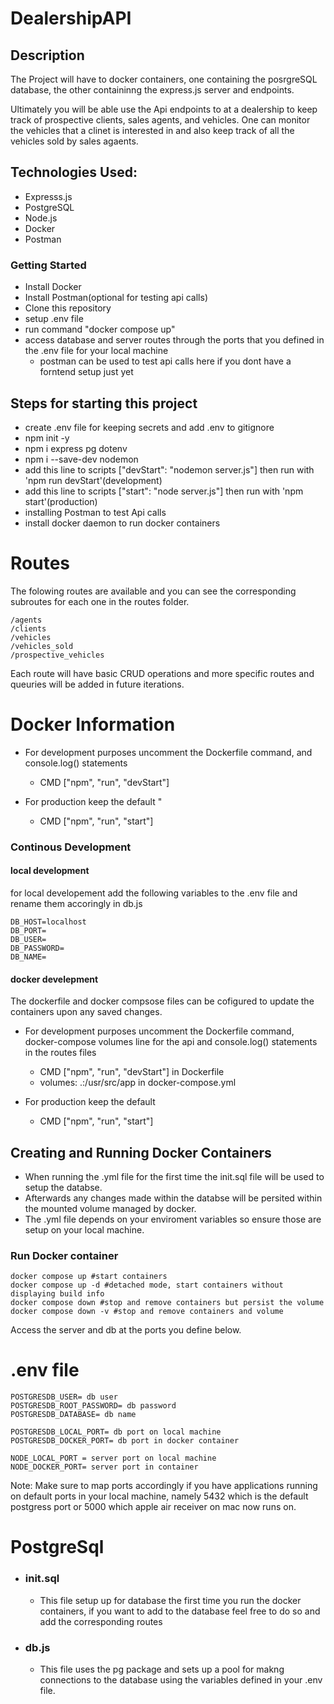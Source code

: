 # DealershipAPI

## Description

The Project will have to docker containers, one containing the posrgreSQL database, the other containinng the express.js server and endpoints.

Ultimately you will be able use the Api endpoints to at a dealership to keep track of prospective clients, sales agents, and vehicles. One can monitor the vehicles that a clinet is interested in and also keep track of all the vehicles sold by sales agaents.

## Technologies Used:

- Expresss.js
- PostgreSQL
- Node.js
- Docker
- Postman

### Getting Started

- Install Docker
- Install Postman(optional for testing api calls)
- Clone this repository
- setup .env file
- run command "docker compose up"
- access database and server routes through the ports that you defined in the .env file for your local machine
  - postman can be used to test api calls here if you dont have a forntend setup just yet

## Steps for starting this project

- create .env file for keeping secrets and add .env to gitignore
- npm init -y
- npm i express pg dotenv
- npm i --save-dev nodemon
- add this line to scripts ["devStart": "nodemon server.js"] then run with 'npm run devStart'(development)
- add this line to scripts ["start": "node server.js"] then run with 'npm start'(production)
- installing Postman to test Api calls
- install docker daemon to run docker containers

# Routes

The folowing routes are available and you can see the corresponding subroutes for each one in the routes folder.

    /agents
    /clients
    /vehicles
    /vehicles_sold
    /prospective_vehicles

Each route will have basic CRUD operations and more specific routes and queuries will be added in future iterations.

# Docker Information

- For development purposes uncomment the Dockerfile command, and console.log() statements

  - CMD ["npm", "run", "devStart"]

- For production keep the default "
  - CMD ["npm", "run", "start"]

### Continous Development

#### local development

for local developement add the following variables to the .env file and rename them accoringly in db.js

    DB_HOST=localhost
    DB_PORT=
    DB_USER=
    DB_PASSWORD=
    DB_NAME=

#### docker develepment

The dockerfile and docker compsose files can be cofigured to update the containers upon any saved changes.

- For development purposes uncomment the Dockerfile command, docker-compose volumes line for the api and console.log() statements in the routes files

  - CMD ["npm", "run", "devStart"] in Dockerfile
  - volumes: .:/usr/src/app in docker-compose.yml

- For production keep the default
  - CMD ["npm", "run", "start"]

## Creating and Running Docker Containers

- When running the .yml file for the first time the init.sql file will be used to setup the databse.
- Afterwards any changes made within the databse will be persited within the mounted volume managed by docker.
- The .yml file depends on your enviroment variables so ensure those are setup on your local machine.

### Run Docker container

    docker compose up #start containers
    docker compose up -d #detached mode, start containers without displaying build info
    docker compose down #stop and remove containers but persist the volume
    docker compose down -v #stop and remove containers and volume

Access the server and db at the ports you define below.

# .env file

    POSTGRESDB_USER= db user
    POSTGRESDB_ROOT_PASSWORD= db password
    POSTGRESDB_DATABASE= db name

    POSTGRESDB_LOCAL_PORT= db port on local machine
    POSTGRESDB_DOCKER_PORT= db port in docker container

    NODE_LOCAL_PORT = server port on local machine
    NODE_DOCKER_PORT= server port in container

Note: Make sure to map ports accordingly if you have applications running on default ports in your local machine, namely 5432 which is the default postgress port or 5000 which apple air receiver on mac now runs on.

# PostgreSql

- ### init.sql

  - This file setup up for database the first time you run the docker containers, if you want to add to the database feel free to do so and add the corresponding routes

- ### db.js
  - This file uses the pg package and sets up a pool for makng connections to the database using the variables defined in your .env file.
